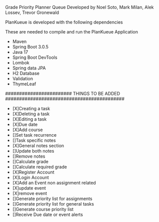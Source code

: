 Grade Priority Planner Queue Developed by Noel Soto, Mark Milan, Alek Lossev, Trevor Gronewald

PlanKueue is developed with the following dependencies

These are needed to compile and run the PlanKueue Application 

- Maven
- Spring Boot 3.0.5
- Java 17
- Spring Boot DevTools
- Lombok
- Spring data JPA
- H2 Database
- Validation
- ThymeLeaf

######################## THINGS TO BE ADDED ###########################################

- [X]Creating a task
- [X]Deleting a task
- [X]Editing a task
- [X]Due date 
- [X]Add course
- []Set task recurrence
- []Task specific notes
- [X]General notes section
- []Update both notes
- []Remove notes
- []Calculate grade
- []Calculate required grade
- [X]Register Account
- [X]Login Account
- [X]Add an Event non assignment related
- [X]update event
- [X]remove event
- []Generate priority list for assignments
- []Generate priority list for general tasks 
- []Generate course priority list
- []Receive Due date or event alerts





